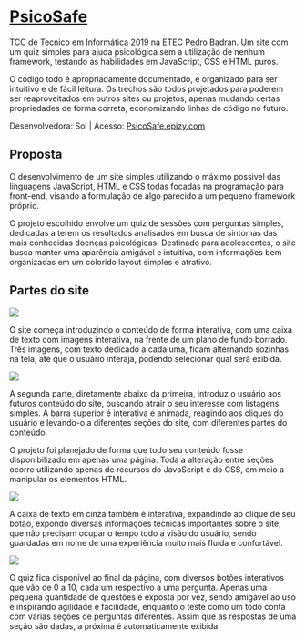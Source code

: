 # [PsicoSafe](PsicoSafe.epizy.com)
TCC de Tecnico em Informática 2019 na ETEC Pedro Badran.
Um site com um quiz simples para ajuda psicológica sem a utilização de nenhum framework,
testando as habilidades em JavaScript, CSS e HTML puros.

O código todo é apropriadamente documentado, e organizado para ser intuitivo e de fácil leitura.
Os trechos são todos projetados para poderem ser reaproveitados em outros sites ou projetos, apenas mudando
certas propriedades de forma correta, economizando linhas de código no futuro.

Desenvolvedora: Sol | Acesso: [PsicoSafe.epizy.com](http://psicosafe.epizy.com/)
## Proposta
O desenvolvimento de um site simples utilizando o máximo possivel das linguagens JavaScript, HTML e CSS
todas focadas na programação para front-end, visando a formulação de algo parecido a um pequeno framework próprio.

O projeto escolhido envolve um quiz de sessões com perguntas simples,
dedicadas a terem os resultados analisados em busca de sintomas das mais conhecidas doenças psicológicas.
Destinado para adolescentes, o site busca manter uma aparência amigável e intuitiva,
com informações bem organizadas em um colorido layout simples e atrativo.
## Partes do site
![](https://i.imgur.com/gP0czAx.png)

O site começa introduzindo o conteúdo de forma interativa, com uma caixa de texto com imagens
interativa, na frente de um plano de fundo borrado. Três imagens, com texto dedicado a cada uma,
ficam alternando sozinhas na tela, até que o usuário interaja, podendo selecionar qual será exibida.

![](https://i.imgur.com/p1zgpdv.png)

A segunda parte, diretamente abaixo da primeira, introduz o usuário aos futuros conteúdo do site,
buscando atrair o seu interesse com listagens simples. A barra superior é interativa e animada,
reagindo aos cliques do usuário e levando-o a diferentes seções do site, com diferentes partes do conteúdo.

O projeto foi planejado de forma que todo seu conteúdo fosse disponibilizado em apenas uma página.
Toda a alteração entre seções ocorre utilizando apenas de recursos do JavaScript e do CSS,
em meio a manipular os elementos HTML.

![](https://i.imgur.com/9utUuw8.png)

A caixa de texto em cinza também é interativa, expandindo ao clique de seu botão,
expondo diversas informações tecnicas importantes sobre o site, que não precisam ocupar o tempo todo
a visão do usuário, sendo guardadas em nome de uma experiência muito mais fluída e confortável.

![](https://i.imgur.com/vkSvnTM.png)

O quiz fica disponível ao final da página, com diversos botões interativos que vão de 0 a 10,
cada um respectivo a uma pergunta. Apenas uma pequena quantidade de questões é exposta por vez,
sendo amigável ao uso e inspirando agilidade e facilidade, enquanto o teste como um todo conta
com várias seções de perguntas diferentes. Assim que as respostas de uma seção são dadas,
a próxima é automaticamente exibida.
